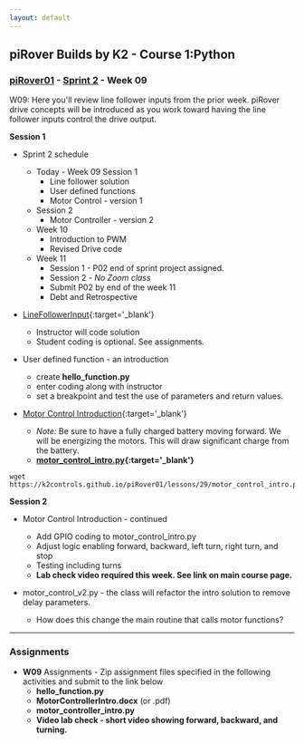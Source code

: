 ```yaml
---
layout: default
---
```

## piRover Builds by K2 - Course 1:Python

### [piRover01](../../) - [Sprint 2](../) - Week 09

W09: Here you'll review line follower inputs from the prior week. piRover drive concepts will be introduced as you work toward having the line follower inputs control the drive output.

**Session 1**

- Sprint 2 schedule
  - Today - Week 09 Session 1
    - Line follower solution
    - User defined functions
    - Motor Control - version 1
  - Session 2 
    - Motor Controller - version 2
  - Week 10  
    - Introduction to PWM
    - Revised Drive code
  - Week 11 
    - Session 1 - P02 end of sprint project assigned.
    - Session 2 - *No Zoom class*
    - Submit P02 by end of the week 11
    - Debt and Retrospective

- [LineFollowerInput](../../lessons/28/LineFollowerInput.pdf){:target='_blank'}
  - Instructor will code solution
  - Student coding is optional. See assignments.

- User defined function - an introduction
  - create **hello_function.py**
  - enter coding along with instructor
  - set a breakpoint and test the use of parameters and return values.

- [Motor Control Introduction](../../lessons/29/MotorControllerIntro.docx){:target='_blank'}
  - *Note:* Be sure to have a fully charged battery moving forward. We will be energizing the motors. This will draw significant charge from the battery.
  - **[motor_control_intro.py](../../lessons/29/motor_control_intro.py){:target='_blank'}**
  
```console
wget https://k2controls.github.io/piRover01/lessons/29/motor_control_intro.py

```

**Session 2**

- Motor Control Introduction - continued
  - Add GPIO coding to motor_control_intro.py
  - Adjust logic enabling forward, backward, left turn, right turn, and stop
  - Testing including turns
  - **Lab check video required this week. See link on main course page.**

- motor_control_v2.py - the class will refactor the intro solution to remove delay parameters.
  - How does this change the main routine that calls motor functions?


---

### Assignments

- **W09** Assignments - Zip assignment files specified in the following activities and submit to the link below
    - **hello_function.py**
    - **MotorControllerIntro.docx** (or .pdf)
    - **motor_controller_intro.py**
    - **Video lab check - short video showing forward, backward, and turning.**

